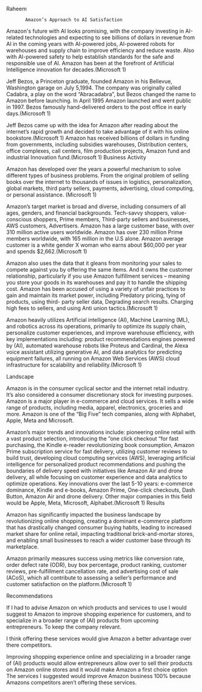 Raheem


           Amazon’s Approach to AI Satisfaction

Amazon's future with AI looks promising, with the company investing in AI-related technologies and expecting to see billions of dollars in revenue from AI in the coming years with AI-powered jobs, AI-powered robots for warehouses and supply chain to improve efficiency and reduce waste. Also with AI-powered safety to help establish standards for the safe and responsible use of AI. Amazon has been at the forefront of Artificial Intelligence innovation for decades.(Microsoft 1)

Jeff Bezos, a Princeton graduate, founded Amazon in his Bellevue, Washington garage on July 5,1994. The company was originally called Cadabra, a play on the word “Abracadabra”, but Bezos changed the name to Amazon before launching. In April 1995 Amazon launched and went public in 1997. Bezos famously hand-delivered orders to the post office in early days.(Microsoft 1)

Jeff Bezos came up with the idea for Amazon after reading about the internet’s rapid growth and decided to take advantage of it with his online bookstore.(Microsoft 1)
Amazon has received billions of dollars in funding from governments, including subsidies warehouses, Distribution centers, office complexes, call centers, film production projects, Amazon fund and industrial Innovation fund.(Microsoft 1)
Business Activity

Amazon has developed over the years a powerful mechanism to solve different types of business problems. From the original problem of selling books over the internet to thousands of issues in logistics, personalization, global markets, third party sellers, payments, advertising, cloud computing, or personal assistance. (Microsoft 1)
 
Amazon’s target market is broad and diverse, including consumers of all ages, genders, and financial backgrounds. Tech-savvy shoppers, value- conscious shoppers, Prime members, Third-party sellers and businesses, AWS customers, Advertisers. Amazon has a large customer base, with over 310 million active users worldwide. Amazon has over 230 million Prime members worldwide, with 165 million in the U.S alone. Amazon average customer is a white gender X woman who earns about $60,000 per year and spends $2,662.(Microsoft 1)

Amazon also uses the data that it gleans from monitoring your sales to compete against you by offering the same items. And it owns the customer relationship, particularly if you use Amazon fulfillment services – meaning you store your goods in its warehouses and pay it to handle the shipping cost. Amazon has been accused of using a variety of unfair practices to gain and maintain its market power, including Predatory pricing, tying of products, using third- party seller data, Degrading search results. Charging high fees to sellers, and using Anti union tactics.(Microsoft 1)

Amazon heavily utilizes Artificial intelligence (AI), Machine Learning (ML), and robotics across its operations, primarily to optimize its supply chain, personalize customer experiences, and improve warehouse efficiency, with key implementations including: product recommendations engines powered by (AI), automated warehouse robots like Proteus and Cardinal, the Alexa voice assistant utilizing generative AI, and data analytics for predicting equipment failures, all running on Amazon Web Services (AWS) cloud infrastructure for scalability and reliability.(Microsoft 1)

Landscape

Amazon is in the consumer cyclical sector and the internet retail industry. It’s also considered a consumer discretionary stock for investing purposes. Amazon is a major player in e-commerce and cloud services. It sells a wide range of products, including media, apparel, electronics, groceries and more. Amazon is one of the “Big Five” tech companies, along with Alphabet, Apple, Meta and Microsoft.

Amazon’s major trends and innovations include: pioneering online retail with a vast product selection, introducing the ”one click checkout “for fast purchasing, the Kindle e-reader revolutionizing book consumption, Amazon Prime subscription service for fast delivery, utilizing customer reviews to build trust, developing cloud computing services (AWS), leveraging artificial intelligence for personalized product recommendations and pushing the boundaries of delivery speed with initiatives like Amazon Air and drone delivery, all while focusing on customer experience and data analytics to optimize operations. Key innovations over the last 5-10 years: e-commerce dominance, Kindle and e-books, Amazon Prime, One-click checkouts, Dash Button, Amazon Air and drone delivery.
Other major companies in this field would be Apple, Meta, Microsoft, Alphabet.(Microsoft 1)
Results

Amazon has significantly impacted the business landscape by revolutionizing online shopping, creating a dominant e-commerce platform that has drastically changed consumer buying habits, leading to increased market share for online retail, impacting traditional brick-and-mortar stores, and enabling small businesses to reach a wider customer base through its marketplace. 

Amazon primarily measures success using metrics like conversion rate, order defect rate (ODR), buy box percentage, product ranking, customer reviews, pre-fulfillment cancellation rate, and advertising cost of sale (ACoS), which all contribute to assessing a seller’s performance and customer satisfaction on the platform.(Microsoft 1)

Recommendations

If I had to advise Amazon on which products and services to use I would suggest to Amazon to improve shopping experience for customers, and to specialize in a broader range of (AI) products from upcoming entrepreneurs. To keep the company relevant. 

I think offering these services would give Amazon a better advantage over there competitors.

Improving shopping experience online and specializing in a broader range of (AI) products would allow entrepreneurs allow over to sell their products on Amazon online stores and it would make Amazon a first choice option
The services I suggested would improve Amazon business 100% because Amazons competitors aren’t offering these services. 

